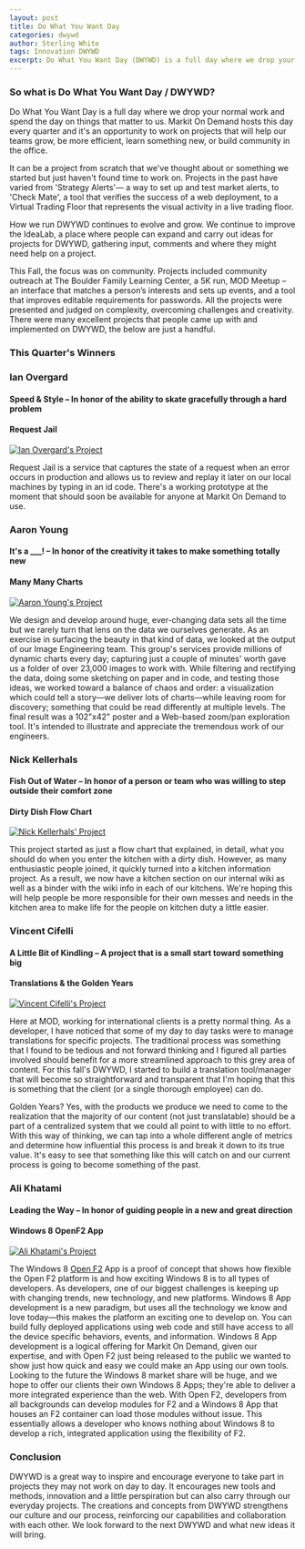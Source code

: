 ```yaml
---
layout: post
title: Do What You Want Day
categories: dwywd
author: Sterling White
tags: Innovation DWYWD
excerpt: Do What You Want Day (DWYWD) is a full day where we drop your normal work and spend the day on things that matter to us. Markit On Demand hosts this day every quarter and it's an opportunity to work on projects that will help our teams grow, be more efficient, learn something new, or build community in the office.
---
```


### So what is Do What You Want Day / DWYWD?
Do What You Want Day is a full day where we drop your normal work and spend the day on things that matter to us. Markit On Demand hosts this day every quarter and it's an opportunity to work on projects that will help our teams grow, be more efficient, learn something new, or build community in the office.

It can be a project from scratch that we've thought about or something we started but just haven't found time to work on. Projects in the past have varied from 'Strategy Alerts'— a way to set up and test market alerts, to 'Check Mate', a tool that verifies the success of a web deployment, to a Virtual Trading Floor that represents the visual activity in a live trading floor. 

How we run DWYWD continues to evolve and grow. We continue to improve the IdeaLab, a place where people can expand and carry out ideas for projects for DWYWD, gathering input, comments and where they might need help on a project.

This Fall, the focus was on community. Projects included community outreach at The Boulder Family Learning Center, a 5K run, MOD Meetup – an interface that matches a person’s interests and sets up events, and a tool that improves editable requirements for passwords. All the projects were presented and judged on complexity, overcoming challenges and creativity. There were many excellent projects that people came up with and implemented on DWYWD, the below are just a handful.

### This Quarter's Winners


### Ian Overgard
#### Speed & Style – In honor of the ability to skate gracefully through a hard problem
#### Request Jail
[![Ian Overgard's Project](media/2012/community/dwywd/ian/1@2x.png)](media/2012/community/dwywd/ian/1.png)

Request Jail is a service that captures the state of a request when an error occurs in production and allows us to review and replay it later on our local machines by typing in an id code. There's a working prototype at the moment that should soon be available for anyone at Markit On Demand to use.


### Aaron Young
#### It's a ___! – In honor of the creativity it takes to make something totally new
#### Many Many Charts
[![Aaron Young's Project](media/2012/community/dwywd/nick/1@2x.png)](media/2012/community/dwywd/nick/1.png)

We design and develop around huge, ever-changing data sets all the time but we rarely turn that lens on the data we ourselves generate. As an exercise in surfacing the beauty in that kind of data, we looked at the output of our Image Engineering team. This group's services provide millions of dynamic charts every day; capturing just a couple of minutes' worth gave us a folder of over 23,000 images to work with. While filtering and rectifying the data, doing some sketching on paper and in code, and testing those ideas, we worked toward a balance of chaos and order: a visualization which could tell a story—we deliver lots of charts—while leaving room for discovery; something that could be read differently at multiple levels. The final result was a 102"x42" poster and a Web-based zoom/pan exploration tool. It's intended to illustrate and appreciate the tremendous work of our engineers.


### Nick Kellerhals
#### Fish Out of Water – In honor of a person or team who was willing to step outside their comfort zone
#### Dirty Dish Flow Chart
[![Nick Kellerhals' Project](media/2012/community/dwywd/nick/1@2x.png)](media/2012/community/dwywd/nick/1.png)

This project started as just a flow chart that explained, in detail, what you should do when you enter the kitchen with a dirty dish. However, as many enthusiastic people joined, it quickly turned into a kitchen information project. As a result, we now have a kitchen section on our internal wiki as well as a binder with the wiki info in each of our kitchens. We're hoping this will help people be more responsible for their own messes and needs in the kitchen area to make life for the people on kitchen duty a little easier.


### Vincent Cifelli
#### A Little Bit of Kindling – A project that is a small start toward something big
#### Translations & the Golden Years
[![Vincent Cifelli's Project](media/2012/community/dwywd/vincent/1@2x.png)](media/2012/community/dwywd/vincent/1.png)

Here at MOD, working for international clients is a pretty normal thing. As a developer, I have noticed that some of my day to day tasks were to manage translations for specific projects. The traditional process was something that I found to be tedious and not forward thinking and I figured all parties involved should benefit for a more streamlined approach to this grey area of content. For this fall's DWYWD, I started to build a translation tool/manager that will become so straightforward and transparent that I'm hoping that this is something that the client (or a single thorough employee) can do. 

Golden Years? Yes, with the products we produce we need to come to the realization that the majority of our content (not just translatable) should be a part of a centralized system that we could all point to with little to no effort. With this way of thinking, we can tap into a whole different angle of metrics and determine how influential this process is and break it down to its true value. It's easy to see that something like this will catch on and our current process is going to become something of the past.


### Ali Khatami
#### Leading the Way – In honor of guiding people in a new and great direction
#### Windows 8 OpenF2 App
[![Ali Khatami's Project](media/2012/community/dwywd/ali/1@2x.png)](media/2012/community/dwywd/ali/1.png)

The Windows 8 [Open F2](http://www.openf2.org/) App is a proof of concept that shows how flexible the Open F2 platform is and how exciting Windows 8 is to all types of developers. As developers, one of our biggest challenges is keeping up with changing trends, new technology, and new platforms. Windows 8 App development is a new paradigm, but uses all the technology we know and love today—this makes the platform an exciting one to develop on. You can build fully deployed applications using web code and still have access to all the device specific behaviors, events, and information. Windows 8 App development is a logical offering for Markit On Demand, given our expertise, and with Open F2 just being released to the public we wanted to show just how quick and easy we could make an App using our own tools. Looking to the future the Windows 8 market share will be huge, and we hope to offer our clients their own Windows 8 Apps; they're able to deliver a more integrated experience than the web. With Open F2, developers from all backgrounds can develop modules for F2 and a Windows 8 App that houses an F2 container can load those modules without issue. This essentially allows a developer who knows nothing about Windows 8 to develop a rich, integrated application using the flexibility of F2.

### Conclusion
DWYWD is a great way to inspire and encourage everyone to take part in projects they may not work on day to day. It encourages new tools and methods, innovation and a little perspiration but can also carry through our everyday projects. The creations and concepts from DWYWD strengthens our culture and our process, reinforcing our capabilities and collaboration with each other. We look forward to the next DWYWD and what new ideas it will bring.